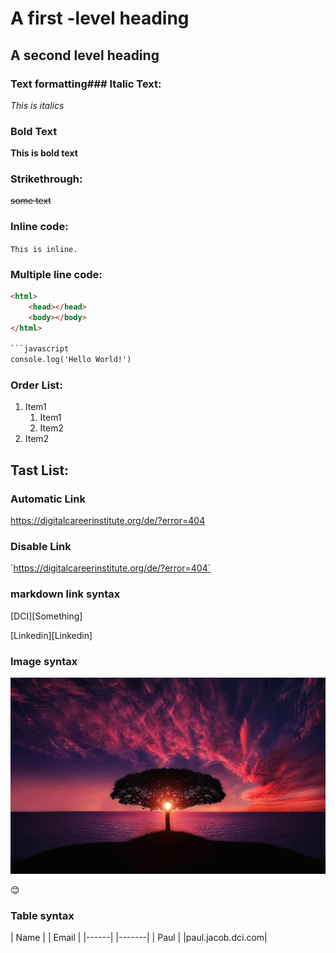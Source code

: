 <!--Markdown Tutorial-->
# A first -level heading 
## A second level heading

### Text formatting### Italic Text:
_This is italics_

### Bold Text

**This is bold text**

### Strikethrough:
~~some text~~

### Inline code:
`This is inline.`


### Multiple line code:
```html
<html>
    <head></head>
    <body></body>
</html>

```javascript
console.log('Hello World!')
```

### Order List:
1. Item1
    1. Item1
    2. Item2
2. Item2

## Tast List:

### Automatic Link
https://digitalcareerinstitute.org/de/?error=404

### Disable Link
´https://digitalcareerinstitute.org/de/?error=404´


### markdown link syntax
[DCI][Something]

[Linkedin][Linkedin]


### Image syntax
 ![bird](./image/tree-736885_1280.jpg)

:blush:

### Table syntax

| Name | | Email |
|------| |-------|
| Paul | |paul.jacob.dci.com| 


